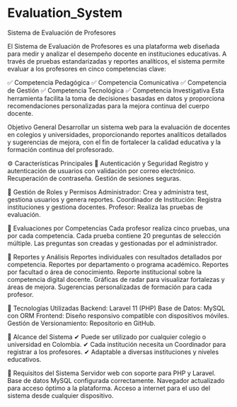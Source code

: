 # Evaluation_System
 Sistema de Evaluación de Profesores

El Sistema de Evaluación de Profesores es una plataforma web diseñada para medir y analizar el desempeño docente en instituciones educativas. A través de pruebas estandarizadas y reportes analíticos, el sistema permite evaluar a los profesores en cinco competencias clave:

✅ Competencia Pedagógica
✅ Competencia Comunicativa
✅ Competencia de Gestión
✅ Competencia Tecnológica
✅ Competencia Investigativa
Esta herramienta facilita la toma de decisiones basadas en datos y proporciona recomendaciones personalizadas para la mejora continua del cuerpo docente.

Objetivo General
Desarrollar un sistema web para la evaluación de docentes en colegios y universidades, proporcionando reportes analíticos detallados y sugerencias de mejora, con el fin de fortalecer la calidad educativa y la formación continua del profesorado.

⚙️ Características Principales
🔹 Autenticación y Seguridad
  Registro y autenticación de usuarios con validación por correo electrónico.
  Recuperación de contraseña.
  Gestión de sesiones seguras.
  
🔹 Gestión de Roles y Permisos
  Administrador: Crea y administra test, gestiona usuarios y genera reportes.
  Coordinador de Institución: Registra instituciones y gestiona docentes.
  Profesor: Realiza las pruebas de evaluación.
  
🔹 Evaluaciones por Competencias
  Cada profesor realiza cinco pruebas, una por cada competencia.
  Cada prueba contiene 20 preguntas de selección múltiple.
  Las preguntas son creadas y gestionadas por el administrador.
  
🔹 Reportes y Análisis
  Reportes individuales con resultados detallados por competencia.
  Reportes por departamento o programa académico.
  Reportes por facultad o área de conocimiento.
  Reporte institucional sobre la competencia digital docente.
  Gráficas de radar para visualizar fortalezas y áreas de mejora.
  Sugerencias personalizadas de formación para cada profesor.
  
🔹 Tecnologías Utilizadas
  Backend: Laravel 11 (PHP)
  Base de Datos: MySQL con ORM
  Frontend: Diseño responsivo compatible con dispositivos móviles.
  Gestión de Versionamiento: Repositorio en GitHub.
  
🏫 Alcance del Sistema
✔ Puede ser utilizado por cualquier colegio o universidad en Colombia.
✔ Cada institución necesita un Coordinador para registrar a los profesores.
✔ Adaptable a diversas instituciones y niveles educativos.

🚀 Requisitos del Sistema
Servidor web con soporte para PHP y Laravel.
Base de datos MySQL configurada correctamente.
Navegador actualizado para acceso óptimo a la plataforma.
Acceso a internet para el uso del sistema desde cualquier dispositivo.
